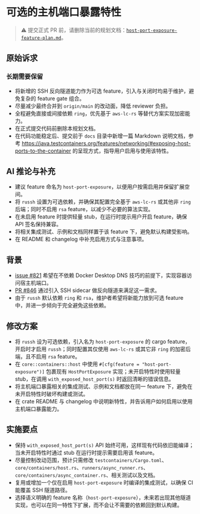 # 可选的主机端口暴露特性

> ⚠️ 提交正式 PR 前，请删除当前的规划文档：[`host-port-exposure-feature-plan.md`](host-port-exposure-feature-plan.md)。

## 原始诉求

### 长期需要保留
- 将新增的 SSH 反向隧道能力作为可选 feature，引入与关闭时均易于维护，避免复杂的 feature gate 组合。
- 尽量减少最终合并到 `origin/main` 的改动面，降低 reviewer 负担。
- 全程避免直接或间接依赖 `ring`，优先基于 `aws-lc-rs` 等替代方案实现加密能力。
- 在正式提交代码前删除本规划文档。
- 在代码功能稳定后、提交前于 `docs` 目录中新增一篇 Markdown 说明文档，参考 <https://java.testcontainers.org/features/networking/#exposing-host-ports-to-the-container> 的呈现方式，指导用户启用与使用该特性。

## AI 推论与补充
- 建议 feature 命名为 `host-port-exposure`，以便用户按需启用并保留扩展空间。
- 将 `russh` 设置为可选依赖，并确保其配置完全基于 `aws-lc-rs` 或其他非 `ring` 后端；同时不启用 `rsa` feature，以减少不必要的算法实现。
- 在未启用 feature 时提供轻量 stub，在运行时提示用户开启 feature，确保 API 签名保持兼容。
- 将相关集成测试、示例和文档同样置于该 feature 下，避免默认构建受影响。
- 在 README 和 changelog 中补充启用方式与注意事项。

## 背景
- [issue #821](https://github.com/testcontainers/testcontainers-rs/issues/821) 希望在不依赖 Docker Desktop DNS 技巧的前提下，实现容器访问宿主机端口。
- [PR #846](https://github.com/testcontainers/testcontainers-rs/pull/846) 通过引入 SSH sidecar 做反向隧道来满足这一需求。
- 由于 `russh` 默认依赖 `ring` 和 `rsa`，维护者希望将新能力放到可选 feature 中，并进一步倾向于完全避免这些依赖。

## 修改方案
- 将 `russh` 设为可选依赖，引入名为 `host-port-exposure` 的 cargo feature，开启时才启用 `russh`；同时配置其仅使用 `aws-lc-rs` 或其它非 `ring` 的加密后端，且不启用 `rsa` feature。
- 在 `core::containers::host` 中使用 `#[cfg(feature = "host-port-exposure")]` 包裹现有 `HostPortExposure` 实现；未开启特性时使用轻量 stub，在调用 `with_exposed_host_port(s)` 时返回清晰的错误信息。
- 将主机端口暴露相关的集成测试、示例和文档都放在同一 feature 下，避免在未开启特性时破坏构建或测试。
- 在 crate README 与 changelog 中说明新特性，并告诉用户如何启用以使用主机端口暴露能力。

## 实施要点
- 保持 `with_exposed_host_port(s)` API 始终可用，这样现有代码依旧能编译；当未开启特性时通过 stub 在运行时提示需要启用该 feature。
- 尽量控制改动范围，预计只需修改 `testcontainers/Cargo.toml`、`core/containers/host.rs`、`runners/async_runner.rs`、`core/containers/async_container.rs`、相关测试以及文档。
- 复用或增加一个仅在启用 `host-port-exposure` 时编译的集成测试，以确保 CI 能覆盖 SSH 隧道路径。
- 选择语义明确的 feature 名称（`host-port-exposure`），未来若出现其他隧道实现，也可以在同一特性下扩展，而不会让不需要的依赖回到默认构建。
